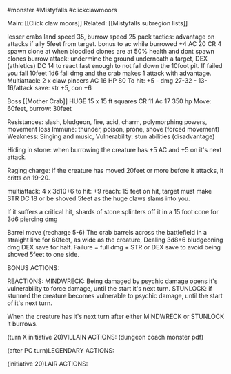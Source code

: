 #monster #Mistyfalls #clickclawmoors

Main: [[Click claw moors]]
Related: [[Mistyfalls subregion lists]]

lesser crabs
land speed 35, burrow speed 25
pack tactics: advantage on attacks if ally 5feet from target.
bonus to ac while burrowed +4 AC 20
CR 4
spawn clone at when bloodied
clones are at 50% health and dont spawn clones
burrow attack: undermine the ground underneath a target, DEX (athletics) DC 14 to react fast enough to not fall down the 10foot pit. If failed you fall 10feet 1d6 fall dmg and the crab makes 1 attack with advantage.
Multiattack: 2 x claw pincers
AC 16
HP 80
To hit: +5 - dmg 27-32 - 13-16/attack
save: str +5, con +6




Boss [[Mother Crab]]
HUGE 15 x 15 ft squares
CR 11
Ac 17
350 hp
Move: 60feet, burrow: 30feet

Resistances: slash, bludgeon, fire, acid, charm, polymorphing powers, movement loss
Immune: thunder, poison, prone, shove (forced movement)
Weakness: Singing and music, 
Vulnerability: stun abilities (disadvantage)

Hiding in stone: when burrowing the creature has +5 AC and +5 on it's next attack.

Raging charge: if the creature has moved 20feet or more before it attacks, it critts on 19-20.

multiattack: 4 x 3d10+6
to hit: +9
reach: 15 feet
on hit, target must make STR DC 18 or be shoved 5feet as the huge claws slams into you.

If it suffers a critical hit, shards of stone splinters off it in a 15 foot cone for 3d6 piercing dmg

Barrel move (recharge 5-6)
The crab barrels across the battlefield in a straight line for 60feet, as wide as the creature, Dealing 3d8+6 bludgeoning dmg DEX save for half. Failure = full dmg + STR or DEX save to avoid being shoved 5feet to one side.

BONUS ACTIONS:

REACTIONS:
MINDWRECK: Being damaged by psychic damage opens it's vulnerability to force damage, until the start it's next turn.
STUNLOCK: if stunned the creature becomes vulnerable to psychic damage, until the start of it's next turn.

When the creature has it's next turn after either MINDWRECK or STUNLOCK it burrows.

(turn X initiative 20)VILLAIN ACTIONS: (dungeon coach monster pdf)

(after PC turn)LEGENDARY ACTIONS:

(initiative 20)LAIR ACTIONS: 